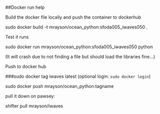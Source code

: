##Docker run help

Build the docker file locally and push the container to dockerhub

sudo docker build -t mrayson/ocean_python:sfoda005_iwaves050 .

Test it runs

sudo docker run mrayson/ocean_python:sfoda005_iwaves050 python 

(It will crash due to not finding a file but should load the libraries fine...)

Push to docker hub

###sudo docker tag iwaves latest
(optional login: `sudo docker login`)

sudo docker push mrayson/ocean_python:tagname

pull it down on pawsey:

shifter pull mrayson/iwaves
